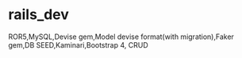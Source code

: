 # rails_dev
ROR5,MySQL,Devise gem,Model devise format(with migration),Faker gem,DB SEED,Kaminari,Bootstrap 4, CRUD
